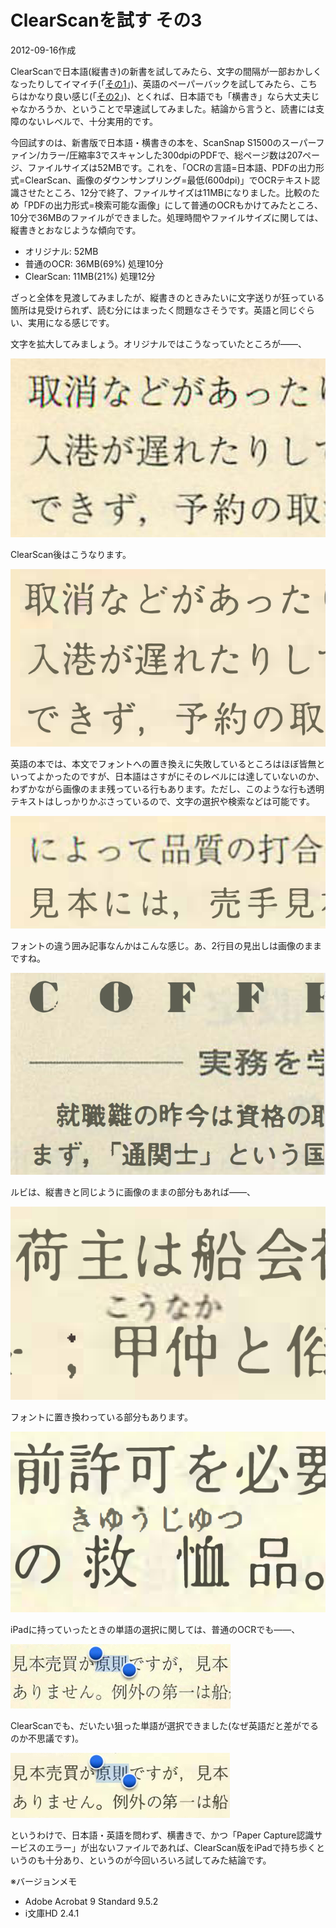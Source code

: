 # ClearScanを試す その3

2012-09-16作成

ClearScanで日本語(縦書き)の新書を試してみたら、文字の間隔が一部おかしくなったりしてイマイチ(「[その1](20120902.md)」)、英語のペーパーバックを試してみたら、こちらはかなり良い感じ(「[その2](20120909.md)」)、とくれば、日本語でも「横書き」なら大丈夫じゃなかろうか、ということで早速試してみました。結論から言うと、読書には支障のないレベルで、十分実用的です。

今回試すのは、新書版で日本語・横書きの本を、ScanSnap S1500のスーパーファイン/カラー/圧縮率3でスキャンした300dpiのPDFで、総ページ数は207ページ、ファイルサイズは52MBです。これを、「OCRの言語=日本語、PDFの出力形式=ClearScan、画像のダウンサンプリング=最低(600dpi)」でOCRテキスト認識させたところ、12分で終了、ファイルサイズは11MBになりました。比較のため「PDFの出力形式=検索可能な画像」にして普通のOCRもかけてみたところ、10分で36MBのファイルができました。処理時間やファイルサイズに関しては、縦書きとおなじような傾向です。

- オリジナル: 52MB
- 普通のOCR: 36MB(69%) 処理10分
- ClearScan: 11MB(21%) 処理12分

ざっと全体を見渡してみましたが、縦書きのときみたいに文字送りが狂っている箇所は見受けられず、読む分にはまったく問題なさそうです。英語と同じぐらい、実用になる感じです。

文字を拡大してみましょう。オリジナルではこうなっていたところが――、

![img](img/20120916-001.png)

ClearScan後はこうなります。

![img](img/20120916-002.png)

英語の本では、本文でフォントへの置き換えに失敗しているところはほぼ皆無といってよかったのですが、日本語はさすがにそのレベルには達していないのか、わずかながら画像のまま残っている行もあります。ただし、このような行も透明テキストはしっかりかぶさっているので、文字の選択や検索などは可能です。

![img](img/20120916-003.png)

フォントの違う囲み記事なんかはこんな感じ。あ、2行目の見出しは画像のままですね。

![img](img/20120916-004.png)

ルビは、縦書きと同じように画像のままの部分もあれば――、

![img](img/20120916-005.png)

フォントに置き換わっている部分もあります。

![img](img/20120916-006.png)

iPadに持っていったときの単語の選択に関しては、普通のOCRでも――、

![img](img/20120916-007.png)

ClearScanでも、だいたい狙った単語が選択できました(なぜ英語だと差がでるのか不思議です)。

![img](img/20120916-008.png)

というわけで、日本語・英語を問わず、横書きで、かつ「Paper Capture認識サービスのエラー」が出ないファイルであれば、ClearScan版をiPadで持ち歩くというのも十分あり、というのが今回いろいろ試してみた結論です。

※バージョンメモ

- Adobe Acrobat 9 Standard 9.5.2
- i文庫HD 2.4.1
